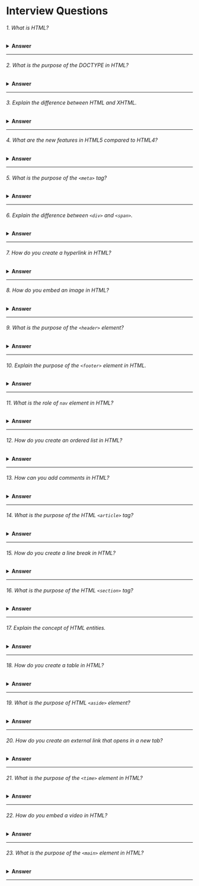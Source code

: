 # Interview Questions

###### 1. What is HTML?

<details><summary><b>Answer</b></summary>
HTML, which stands for Hypertext Markup Language, is the standard markup language used to create and design web pages. It provides the structure and layout for content on the internet by using various elements and tags to define different parts of a webpage, such as headings, paragraphs, images, links, and more. HTML works in conjunction with other technologies like CSS (Cascading Style Sheets) and JavaScript to create visually appealing and interactive web experiences
</details>

---

###### 2. What is the purpose of the DOCTYPE in HTML?

<details><summary><b>Answer</b></summary>

The `<!DOCTYPE>` declaration is placed at the very beginning of an HTML document, before the `<html>` tag, and it is not an HTML tag itself. It helps the browser to determine how to parse and render the content of the document. Different versions of HTML have different `<!DOCTYPE>` declarations, and using the correct one ensures that the document is interpreted and displayed correctly by the browser.

Example:

```html

<!-- HTML5 -->
<!DOCTYPE html>

<!-- HTML 4.01 Strict -->
<!DOCTYPE HTML PUBLIC "-//W3C//DTD HTML 4.01//EN" "http://www.w3.org/TR/html4/strict.dtd">


<!-- HTML 4.01 Transitional -->
<!DOCTYPE HTML PUBLIC "-//W3C//DTD HTML 4.01 Transitional//EN" "http://www.w3.org/TR/html4/loose.dtd">


<!-- HTML 4.01 Frameset -->
<!DOCTYPE HTML PUBLIC "-//W3C//DTD HTML 4.01 Frameset//EN" "http://www.w3.org/TR/html4/frameset.dtd">


<!-- XHTML 1.0 Strict -->
<!DOCTYPE html PUBLIC "-//W3C//DTD XHTML 1.0 Strict//EN" "http://www.w3.org/TR/xhtml1/DTD/xhtml1-strict.dtd">


<!-- XHTML 1.0 Transitional -->
<!DOCTYPE html PUBLIC "-//W3C//DTD XHTML 1.0 Transitional//EN" "http://www.w3.org/TR/xhtml1/DTD/xhtml1-transitional.dtd">

<!-- XHTML 1.0 Frameset -->
<!DOCTYPE html PUBLIC "-//W3C//DTD XHTML 1.0 Frameset//EN" "http://www.w3.org/TR/xhtml1/DTD/xhtml1-frameset.dtd">
```

</details>

---

###### 3. Explain the difference between HTML and XHTML.

<details><summary><b>Answer</b></summary>
HTML and XHTML are both markup languages for structuring web content:

- HTML is more forgiving in syntax and widely supported by browsers.
- XHTML follows stricter rules similar to XML, ensuring well-formed documents.
- HTML is flexible and widely used, while XHTML is more precise and suitable for XML-based environments.
</details>

---

###### 4. What are the new features in HTML5 compared to HTML4?

<details><summary><b>Answer</b></summary>

#### 1. Semantic Elements: 
HTML5 introduced semantic elements like `<header>`, `<footer>`, `<nav>`, `<article>`, <section>, and <aside>, which provide clearer structure and meaning to web content.

#### 2. Audio and Video Support: 
HTML5 introduced native support for embedding audio and video content using the `<audio>` and `<video>` elements, eliminating the need for third-party plugins like Flash.

#### 3. Canvas: 
HTML5 introduced the `<canvas>` element, which allows for dynamic, scriptable rendering of 2D shapes and bitmap images, enabling rich visualizations and interactive graphics without the need for plugins.

#### 4. Form Input Types and Attributes: 
HTML5 introduced new input types such as `<input type="date">`, `<input type="email">`, `<input type="url">`, and attributes like required and pattern, making form validation easier and more powerful.

#### 5. Local Storage: 
HTML5 introduced the `localStorage` and `sessionStorage` APIs, allowing web applications to store data locally on the user's device, providing a way to persist data between sessions and improving performance.

#### 6. Geolocation: 
HTML5 introduced the `Geolocation API`, which enables web applications to access the user's geographic location, allowing for location-aware features and services.

#### 7. Web Workers: 
HTML5 introduced the `Web Workers API`, enabling web applications to run scripts in background threads, improving performance and responsiveness by offloading tasks from the main execution thread.
</details>

---

###### 5. What is the purpose of the `<meta>` tag?

<details><summary><b>Answer</b></summary>

The purpose of the `<meta>` tag is to provide metadata about the HTML document. Metadata includes information like character encoding, viewport settings, authorship, keywords, and description.

Example:

```html
<!DOCTYPE html>
<html lang="en">
<head>
    <meta charset="UTF-8">
    <meta name="viewport" content="width=device-width, initial-scale=1.0">
    <meta name="description" content="This is a brief description of the web page.">
    <meta name="keywords" content="HTML, CSS, JavaScript, web development">
    <meta name="author" content="John Doe">
    <title>Sample Page</title>
</head>
<body>
    <!-- Content of the web page goes here -->
</body>
</html>
```
</details>

---

###### 6. Explain the difference between `<div>` and `<span>`.

<details><summary><b>Answer</b></summary>

- `<div>` is a block-level element, meaning it takes up the entire width available and starts on a new line. It's typically used to group and style larger sections of content, like sections or containers.

- `<span>` is an inline element, meaning it only takes up the space necessary for its content and does not start on a new line. It's often used to apply styles to smaller parts of text within a block-level element, like applying different colors or formatting to specific words or phrases.

In summary, `<div>` is used for larger sections or containers, while `<span>` is used for smaller, inline elements within those sections.
</details>

---

###### 7. How do you create a hyperlink in HTML?

<details><summary><b>Answer</b></summary>

We use `<a></a>`(anchor) tag to create a hyperlink html.

Example:

```html
<a href = 'https://example.com' target='_blank'></a>
```
</details>

---

###### 8. How do you embed an image in HTML?

<details><summary><b>Answer</b></summary>

To embed an image in HTML, we use the `<img>` tag, which is a self-closing tag. The `src` attribute specifies the URL of the image, which can be a local path or a web URL. The `alt` attribute provides alternative text for the image, which is displayed if the image fails to load or for accessibility purposes.

Example:

```html
<img src = './example.jpeg' alt="example image"/>
```
</details>

---

###### 9. What is the purpose of the `<header>` element?

<details><summary><b>Answer</b></summary>

The `<header>` element in HTML is used to define introductory or navigational content for its nearest ancestor `<article>`, `<aside>`, `<nav>`, or `<section>` element. It typically contains headings, logos, navigation menus, search bars, and other introductory content for a webpage or a section of a webpage.
</details>

---

###### 10. Explain the purpose of the `<footer>` element in HTML.

<details><summary><b>Answer</b></summary>

The `<footer>` element in HTML is used to define the footer of a document or a section. It typically contains information about the author, copyright information, links to related documents, or contact information. It appears at the bottom of the page or section and provides closure or additional context to the content above it.
</details>

---

###### 11. What is the role of `nav` element in HTML?

<details><summary><b>Answer</b></summary>

The `<nav>` element in HTML represents a navigation menu, typically containing links to other pages or sections within the website.
</details>

---

###### 12. How do you create an ordered list in HTML?

<details><summary><b>Answer</b></summary>

Using `<ol></ol>`(ordered list) tag with `<li></li>`(list item) for each item
</details>

---

###### 13. How can you add comments in HTML?

<details><summary><b>Answer</b></summary>

Using `<!-- Comment text here -->` to add comments in HTML.
</details>

---

###### 14. What is the purpose of the HTML `<article>` tag?

<details><summary><b>Answer</b></summary>

The `<article>` tag in HTML is used to define independent, self-contained content within a document. It's typically used for content that can stand alone and be syndicated, such as blog posts, news articles, forum posts, or comments.
</details>

---

###### 15. How do you create a line break in HTML?

<details><summary><b>Answer</b></summary>

We can use `<br>` tag to create a line break in HTML.
</details>

---

###### 16. What is the purpose of the HTML `<section>` tag?

<details><summary><b>Answer</b></summary>

The `<section>` tag in HTML is used to group related content together within a document. It helps to organize the content into distinct sections, making it easier to understand the structure of the webpage and improving accessibility.
</details>

---

###### 17. Explain the concept of HTML entities.

<details><summary><b>Answer</b></summary>
    
HTML entities are special characters represented by code, such as '&amp;lt;' for '&lt;' and '&amp;nbsp;' for a non-breaking space.
</details>

---

###### 18. How do you create a table in HTML?

<details><summary><b>Answer</b></summary>

We can create a table using the `<table>` tag with `<tr>` for table rows, `<td>` for table cells, and `<th>` for header cells.
</details>

---

###### 19. What is the purpose of HTML `<aside>` element?

<details><summary><b>Answer</b></summary>

The `<aside>` element in HTML is used for content that is related but not central to the main content of a webpage, such as sidebars, pull quotes, or related links.
</details>

---

###### 20. How do you create an external link that opens in a new tab?

<details><summary><b>Answer</b></summary>

We can use the `<a></a>`(anchor) tag with attribute `target = '_blank'` to create an external link that opens in a new tab.
</details>

---

###### 21. What is the purpose of the `<time>` element in HTML?

<details><summary><b>Answer</b></summary>

The `<time>` element in HTML is used to represent dates, times, and durations in a machine-readable format.

Example:

```html
<p>My birthday is <time datetime="2000-05-15">May 15, 2000</time>.</p>
```
In this example, the `<time>` element is used to indicate the date "May 15, 2000". The datetime attribute provides a machine-readable version of the date, which can be useful for accessibility and SEO purposes.
</details>

---

###### 22. How do you embed a video in HTML? 

<details><summary><b>Answer</b></summary>

We can use the `<video>` tag to embed a video in HTML.
</details>

---

###### 23. What is the purpose of the `<main>` element in HTML?

<details><summary><b>Answer</b></summary>

`<main>` represents the main content of a document, including `headers`, `footers`, and `sidebars`.
</details>

---
